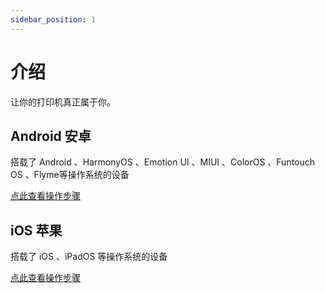 ```yaml
---
sidebar_position: 1
---
```


# 介绍

让你的打印机真正属于你。

## Android 安卓

搭载了 Android 、HarmonyOS 、Emotion UI 、MIUI 、ColorOS 、Funtouch OS 、Flyme等操作系统的设备

 [点此查看操作步骤](/docs/Android)

## iOS 苹果

搭载了 iOS 、iPadOS 等操作系统的设备

 [点此查看操作步骤](/docs/iOS)
